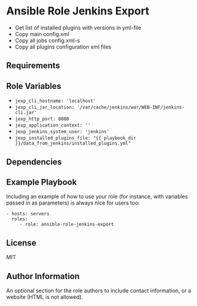 Ansible Role Jenkins Export
===========================

- Get list of installed plugins with versions in yml-file
- Copy main config.xml
- Copy all jobs config.xml-s
- Copy all plugins configuration xml files

Requirements
------------


Role Variables
--------------

* `jexp_cli_hostname: 'localhost'`
* `jexp_cli_jar_location: '/var/cache/jenkins/war/WEB-INF/jenkins-cli.jar'`
* `jexp_http_port: 8080`
* `jexp_application_context: ''`
* `jexp_jenkins_system_user: 'jenkins'`
* `jexp_installed_plugins_file: "{{ playbook_dir }}/data_from_jenkins/installed_plugins.yml"`


Dependencies
------------


Example Playbook
----------------

Including an example of how to use your role (for instance, with variables passed in as parameters) is always nice for users too:

    - hosts: servers
      roles:
         - role: ansible-role-jenkins-export

License
-------

MIT

Author Information
------------------

An optional section for the role authors to include contact information, or a website (HTML is not allowed).
